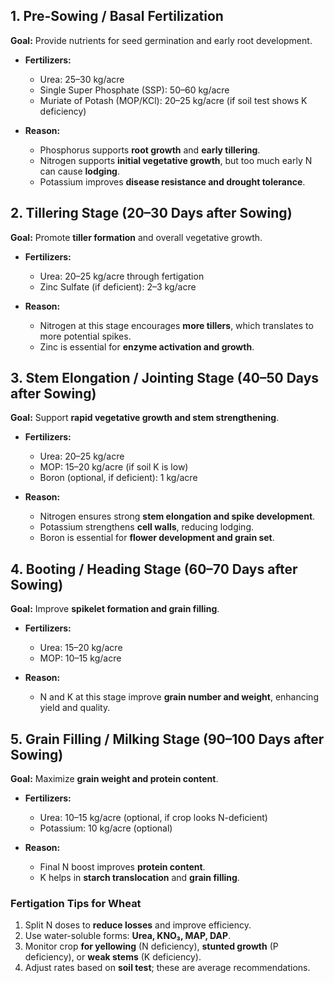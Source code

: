 ## **1. Pre-Sowing / Basal Fertilization**

**Goal:** Provide nutrients for seed germination and early root development.

* **Fertilizers:**

  * Urea: 25–30 kg/acre
  * Single Super Phosphate (SSP): 50–60 kg/acre
  * Muriate of Potash (MOP/KCl): 20–25 kg/acre (if soil test shows K deficiency)

* **Reason:**

  * Phosphorus supports **root growth** and **early tillering**.
  * Nitrogen supports **initial vegetative growth**, but too much early N can cause **lodging**.
  * Potassium improves **disease resistance and drought tolerance**.



## **2. Tillering Stage (20–30 Days after Sowing)**

**Goal:** Promote **tiller formation** and overall vegetative growth.

* **Fertilizers:**

  * Urea: 20–25 kg/acre through fertigation
  * Zinc Sulfate (if deficient): 2–3 kg/acre

* **Reason:**

  * Nitrogen at this stage encourages **more tillers**, which translates to more potential spikes.
  * Zinc is essential for **enzyme activation and growth**.



## **3. Stem Elongation / Jointing Stage (40–50 Days after Sowing)**

**Goal:** Support **rapid vegetative growth and stem strengthening**.

* **Fertilizers:**

  * Urea: 20–25 kg/acre
  * MOP: 15–20 kg/acre (if soil K is low)
  * Boron (optional, if deficient): 1 kg/acre

* **Reason:**

  * Nitrogen ensures strong **stem elongation and spike development**.
  * Potassium strengthens **cell walls**, reducing lodging.
  * Boron is essential for **flower development and grain set**.



## **4. Booting / Heading Stage (60–70 Days after Sowing)**

**Goal:** Improve **spikelet formation and grain filling**.

* **Fertilizers:**

  * Urea: 15–20 kg/acre
  * MOP: 10–15 kg/acre

* **Reason:**

  * N and K at this stage improve **grain number and weight**, enhancing yield and quality.



## **5. Grain Filling / Milking Stage (90–100 Days after Sowing)**

**Goal:** Maximize **grain weight and protein content**.

* **Fertilizers:**

  * Urea: 10–15 kg/acre (optional, if crop looks N-deficient)
  * Potassium: 10 kg/acre (optional)

* **Reason:**

  * Final N boost improves **protein content**.
  * K helps in **starch translocation** and **grain filling**.



### **Fertigation Tips for Wheat**

1. Split N doses to **reduce losses** and improve efficiency.
2. Use water-soluble forms: **Urea, KNO₃, MAP, DAP**.
3. Monitor crop **for yellowing** (N deficiency), **stunted growth** (P deficiency), or **weak stems** (K deficiency).
4. Adjust rates based on **soil test**; these are average recommendations.


